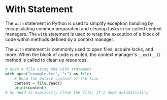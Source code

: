 # With Statement

The `with` statement in Python is used to simplify exception handling by encapsulating common preparation and cleanup tasks in so-called context managers. The `with` statement is used to wrap the execution of a block of code within methods defined by a context manager.

The `with` statement is commonly used to open files, acquire locks, and more. When the block of code is exited, the context manager's `__exit__()` method is called to clean up resources.

```python
# Open a file using the with statement
with open("example.txt", "r") as file:
    # Read the entire content of the file
    content = file.read()
    print(content)
# No need to explicitly close the file; it's done automatically
```
